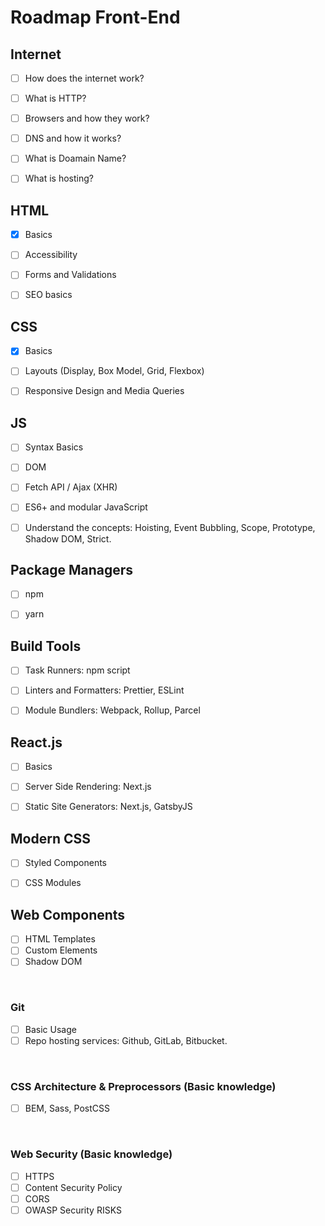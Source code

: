 # Roadmap Front-End


## Internet
 - [ ] How does the internet work?  
 - [ ] What is HTTP?
 - [ ] Browsers and how they work?
 - [ ] DNS and how it works?
 - [ ] What is Doamain Name?
 - [ ] What is hosting?
 
 
## HTML
 - [x] Basics
 - [ ] Accessibility
 - [ ] Forms and Validations
 - [ ] SEO basics
 
 
## CSS
- [x] Basics
- [ ] Layouts (Display, Box Model, Grid, Flexbox)
- [ ] Responsive Design and Media Queries


## JS
- [ ] Syntax Basics
- [ ] DOM
- [ ] Fetch API / Ajax (XHR)
- [ ] ES6+ and modular JavaScript
- [ ] Understand the concepts: Hoisting, Event Bubbling, Scope, Prototype, Shadow DOM, Strict.


## Package Managers
- [ ] npm
- [ ] yarn


## Build Tools
- [ ] Task Runners: npm script
- [ ] Linters and Formatters: Prettier, ESLint
- [ ] Module Bundlers: Webpack, Rollup, Parcel


## React.js
- [ ] Basics
- [ ] Server Side Rendering: Next.js
- [ ] Static Site Generators: Next.js, GatsbyJS


## Modern CSS
- [ ] Styled Components
- [ ] CSS Modules


## Web Components
- [ ] HTML Templates
- [ ] Custom Elements
- [ ] Shadow DOM

<br>

### Git
- [ ] Basic Usage
- [ ] Repo hosting services: Github, GitLab, Bitbucket.

<br>

### CSS Architecture & Preprocessors (Basic knowledge)
- [ ] BEM, Sass, PostCSS

<br>

### Web Security (Basic knowledge)
- [ ] HTTPS
- [ ] Content Security Policy
- [ ] CORS
- [ ] OWASP Security RISKS

